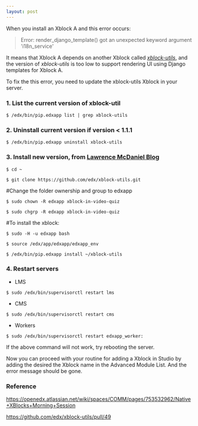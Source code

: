```yaml
---
layout: post
---
```


When you install an Xblock A and this error occurs:
> Error: render_django_template() got an unexpected keyword argument 'i18n_service'

It means that Xblock A depends on another Xblock called [*xblock-utils*](https://github.com/edx/xblock-utils), and the version of *xblock-utils* is too low to support rendering UI using Django templates for Xblock A. 

To fix the this error, you need to update the xblock-utils Xblock in your server.

### 1. List the current version of xblock-util

   `$ /edx/bin/pip.edxapp list | grep xblock-utils`
 
### 2. Uninstall current version if version < 1.1.1
 
   `$ /edx/bin/pip.edxapp uninstall xblock-utils`
   
### 3. Install new version, from [Lawrence McDaniel Blog](https://blog.lawrencemcdaniel.com/how-to-install-an-xblock/)
 
   `$ cd ~`
   
   `$ git clone https://github.com/edx/xblock-utils.git`
	  
 #Change the folder ownership and group to edxapp
 
 `$ sudo chown -R edxapp xblock-in-video-quiz`
 
 `$ sudo chgrp -R edxapp xblock-in-video-quiz`
	  
#To install the xblock: 

`$ sudo -H -u edxapp bash`

`$ source /edx/app/edxapp/edxapp_env `

`$ /edx/bin/pip.edxapp install ~/xblock-utils`
 
### 4. Restart servers
-   LMS 

`$ sudo /edx/bin/supervisorctl restart lms`
-   CMS 

`$ sudo /edx/bin/supervisorctl restart cms`
    
-   Workers 

`$ sudo /edx/bin/supervisorctl restart edxapp_worker:`

If the above command will not work, try rebooting the server.

Now you can proceed with your routine for adding a Xblock in Studio by adding the desired the Xblock name in the Advanced Module List. And the error message should be gone.

### Reference
https://openedx.atlassian.net/wiki/spaces/COMM/pages/753532962/Native+XBlocks+Morning+Session

https://github.com/edx/xblock-utils/pull/49

